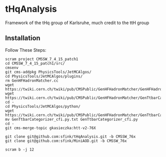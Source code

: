 tHqAnalysis
=======

Framework of the tHq group of Karlsruhe, much credit to the ttH group

## Installation
Follow These Steps:

    scram project CMSSW_7_4_15_patch1
    cd CMSSW_7_4_15_patch1/src/
    cmsenv
    git cms-addpkg PhysicsTools/JetMCAlgos/
    cd PhysicsTools/JetMCAlgos/plugins/
    rm GenHFHadronMatcher.cc
    wget https://twiki.cern.ch/twiki/pub/CMSPublic/GenHFHadronMatcher/GenHFHadronMatcher.cc
    wget https://twiki.cern.ch/twiki/pub/CMSPublic/GenHFHadronMatcher/GenTtbarCategorizer.cc
    cd -
    cd PhysicsTools/JetMCAlgos/python/
    wget https://twiki.cern.ch/twiki/pub/CMSPublic/GenHFHadronMatcher/GenTtbarCategorizer_cfi.py.txt
    mv GenTtbarCategorizer_cfi.py.txt GenTtbarCategorizer_cfi.py
    cd -
    git cms-merge-topic gkasieczka:htt-v2-76X
    
    git clone git@github.com:sfink/tHqAnalysis.git -b CMSSW_76x
    git clone git@github.com:sfink/MiniAOD.git -b CMSSW_76x
    
    scram b -j 12

    



